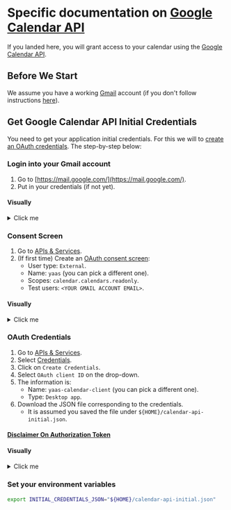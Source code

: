 # Specific documentation on [Google Calendar API](https://developers.google.com/calendar/api/guides/overview)

If you landed here, you will grant access to your calendar using the [Google Calendar API](https://developers.google.com/calendar/api/guides/overview).

## Before We Start

We assume you have a working [Gmail](https://en.wikipedia.org/wiki/Gmail) account (if you don't follow instructions [here](https://support.google.com/mail/answer/56256?hl=en)).

## Get Google Calendar API Initial Credentials

You need to get your application initial credentials.
For this we will to [create an OAuth credentials](https://developers.google.com/calendar/api/quickstart/python).
The step-by-step below:

### Login into your Gmail account

1. Go to [https://mail.google.com/](https://mail.google.com/).
2. Put in your credentials (if not yet).

#### Visually
<details>
<summary>Click me</summary>

Your email:

![username](./doc/calendar/gmail/1-gmail-username.png)

Password:

![password](./doc/calendar/gmail/2-gmail-password.png)

</details>

### Consent Screen

1. Go to [APIs & Services](https://console.cloud.google.com/apis/dashboard).
1. (If first time) Create an [OAuth consent screen](https://console.cloud.google.com/apis/credentials/consent):
    - User type: ``External``.
    - Name: ``yaas`` (you can pick a different one).
    - Scopes: ``calendar.calendars.readonly``.
    - Test users: ``<YOUR GMAIL ACCOUNT EMAIL>``.

#### Visually
<details>
<summary>Click me</summary>

User type:

![external](./doc/apis/consent/1-consent-external.png)

App info:

![app-info](./doc/apis/consent/2-consent-app-info.png)

![app-info](./doc/apis/consent/3-consent-app-info.png)

Set scope:

![scope](./doc/apis/consent/4-consent-scope.png)

![scope](./doc/apis/consent/5-consent-scope.png)

</details>


### OAuth Credentials

1. Go to [APIs & Services](https://console.cloud.google.com/apis/dashboard).
1. Select [Credentials](https://console.cloud.google.com/apis/credentials).
1. Click on ``Create Credentials``.
1. Select ``OAuth client ID`` on the drop-down.
1. The information is:
   - Name: ``yaas-calendar-client`` (you can pick a different one).
   - Type: ``Desktop app``.
1. Download the JSON file corresponding to the credentials.
   - It is assumed you saved the file under ``${HOME}/calendar-api-initial.json``.

#### [Disclaimer On Authorization Token](./OAUTH.md)

#### Visually

<details>
<summary>Click me</summary>

Create:

![create](./doc/apis/oauth/1-oauth-create.png)

Type ``Desktop app``:

![deskopt](./doc/apis/oauth/2-oauth-desktop.png)

Full form:

![form](./doc/apis/oauth/3-oauth-form.png)

Download:

![download](./doc/apis/oauth/4-oauth-download.png)

List of clients:

![list](./doc/apis/oauth/5-oath-list.png)

</details>

### Set your environment variables

```bash
export INITIAL_CREDENTIALS_JSON="${HOME}/calendar-api-initial.json"
```

